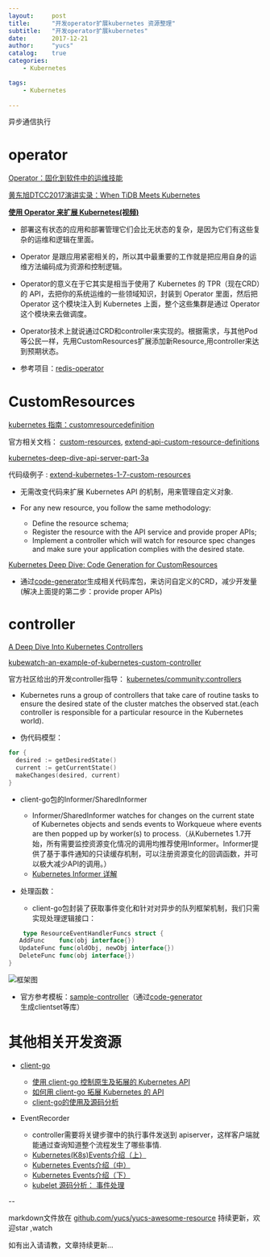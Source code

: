 ```yaml
---
layout:     post
title:      "开发operator扩展kubernetes 资源整理"
subtitle:   "开发operator扩展kubernetes"
date:       2017-12-21
author:     "yucs"
catalog:    true
categories: 
	- Kubernetes

tags:
    - Kubernetes
      
---
```


异步通信执行
 
# operator

[Operator：固化到软件中的运维技能](http://blog.fleeto.us/translation/introducing-operators-putting-operational-knowledge-software)
 
[黄东旭DTCC2017演讲实录：When TiDB Meets Kubernetes](https://zhuanlan.zhihu.com/p/27229692?utm_source=wechat_session&utm_medium=social)

 **[使用 Operator 来扩展 Kubernetes(视频)](https://k8smeetup.maodou.io/course/hFRDJyzkdWXPFanyY)**
 
 - 部署这有状态的应用和部署管理它们会比无状态的复杂，是因为它们有这些复杂的运维和逻辑在里面。
 
 - Operator 是跟应用紧密相关的，所以其中最重要的工作就是把应用自身的运维方法编码成为资源和控制逻辑。

 - Operator的意义在于它其实是相当于使用了 Kubernetes 的 TPR（现在CRD）的 API，去把你的系统运维的一些领域知识，封装到 Operator 里面，然后把 Operator 这个模块注入到 Kubernetes 上面，整个这些集群是通过 Operator 这个模块来去做调度。 

- Operator技术上就说通过CRD和controller来实现的。根据需求，与其他Pod等公民一样，先用CustomResources扩展添加新Resource,用controller来达到预期状态。
- 参考项目：[redis-operator](https://github.com/coreos/etcd-operator)

# CustomResources

[kubernetes 指南：customresourcedefinition](https://kubernetes.feisky.xyz/concepts/customresourcedefinition.html)

官方相关文档： [custom-resources](https://kubernetes.io/docs/concepts/api-extension/custom-resources), [extend-api-custom-resource-definitions](https://kubernetes.io/docs/tasks/access-kubernetes-api/extend-api-custom-resource-definitions/)


[kubernetes-deep-dive-api-server-part-3a](https://blog.openshift.com/kubernetes-deep-dive-api-server-part-3a/)  


代码级例子 : [extend-kubernetes-1-7-custom-resources](https://thenewstack.io/extend-kubernetes-1-7-custom-resources/)

 - 无需改变代码来扩展 Kubernetes API 的机制，用来管理自定义对象.
 
 - For any new resource, you follow the same methodology:
   - Define the resource schema;
   - Register the resource with the API service and provide proper APIs;
   - Implement a controller which will watch for resource spec changes and make sure your application complies with the desired state.



[Kubernetes Deep Dive: Code Generation for CustomResources](https://blog.openshift.com/kubernetes-deep-dive-code-generation-customresources/)

  - 通过[code-generator](https://github.com/kubernetes/code-generator)生成相关代码库包，来访问自定义的CRD，减少开发量(解决上面提的第二步：provide proper APIs)

# controller
[A Deep Dive Into Kubernetes Controllers
](https://engineering.bitnami.com/articles/a-deep-dive-into-kubernetes-controllers.html)

[kubewatch-an-example-of-kubernetes-custom-controller](https://engineering.bitnami.com/articles/kubewatch-an-example-of-kubernetes-custom-controller.html)


官方社区给出的开发controller指导： [kubernetes/community:controllers](https://github.com/kubernetes/community/blob/8decfe4/contributors/devel/controllers.md)


 
- Kubernetes runs a group of controllers that take care of routine tasks to ensure the desired state of the cluster matches the observed stat.(each controller is responsible for a particular resource in the Kubernetes world).
 


- 伪代码模型：

```go
for {
  desired := getDesiredState()
  current := getCurrentState()
  makeChanges(desired, current)
}
```

- client-go包的Informer/SharedInformer 
  - Informer/SharedInformer watches for changes on the current state of Kubernetes objects and sends events to Workqueue where events are then popped up by worker(s) to process.（从Kubernetes 1.7开始，所有需要监控资源变化情况的调用均推荐使用Informer。Informer提供了基于事件通知的只读缓存机制，可以注册资源变化的回调函数，并可以极大减少API的调用。）
  - [Kubernetes Informer 详解](https://www.kubernetes.org.cn/2693.html)

- 处理函数：
  - client-go包封装了获取事件变化和针对对异步的队列框架机制，我们只需实现处理逻辑接口：

 ```go
     type ResourceEventHandlerFuncs struct {
	AddFunc    func(obj interface{})
	UpdateFunc func(oldObj, newObj interface{})
	DeleteFunc func(obj interface{})
}
 ```
 
  ![框架图](https://yucs.github.io/picture/genenal_pattern_controller.png)


- 官方参考模板：[sample-controller](https://github.com/kubernetes/sample-controller)（通过[code-generator](https://github.com/kubernetes/code-generator)生成clientset等库）


# 其他相关开发资源

- [client-go](https://github.com/kubernetes/client-go)
  - [使用 client-go 控制原生及拓展的 Kubernetes API](https://my.oschina.net/caicloud/blog/829365)
  - [如何用 client-go 拓展 Kubernetes 的 API](http://www.k8smeetup.com/article/VJsZn@nT7) 
  - [client-go的使用及源码分析](http://www.huweihuang.com/article/source-analysis/client-go-source-analysis/)

- EventRecorder
   - controller需要将关键步骤中的执行事件发送到 apiserver，这样客户端就能通过查询知道整个流程发生了哪些事情.
   - [Kubernetes(K8s)Events介绍（上）](https://www.kubernetes.org.cn/1031.html)
	- [Kubernetes Events介绍（中）](https://www.kubernetes.org.cn/1090.html)
	- [Kubernetes Events介绍（下）](https://www.kubernetes.org.cn/1195.html)
   - [kubelet 源码分析： 事件处理](http://cizixs.com/2017/06/22/kubelet-source-code-analysis-part4-event)

--

markdown文件放在 [github.com/yucs/yucs-awesome-resource](https://github.com/yucs/yucs-awesome-resource) 持续更新，欢迎star ,watch

如有出入请请教，文章持续更新...



